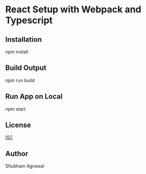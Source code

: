 # React Setup with Webpack and Typescript

## Installation

npm install

## Build Output

npm run build

## Run App on Local

npm start

## License

[ISC](https://choosealicense.com/licenses/isc/)

## Author

Shubham Agrawal
